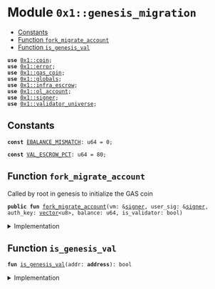 
<a name="0x1_genesis_migration"></a>

# Module `0x1::genesis_migration`



-  [Constants](#@Constants_0)
-  [Function `fork_migrate_account`](#0x1_genesis_migration_fork_migrate_account)
-  [Function `is_genesis_val`](#0x1_genesis_migration_is_genesis_val)


<pre><code><b>use</b> <a href="coin.md#0x1_coin">0x1::coin</a>;
<b>use</b> <a href="">0x1::error</a>;
<b>use</b> <a href="gas_coin.md#0x1_gas_coin">0x1::gas_coin</a>;
<b>use</b> <a href="globals.md#0x1_globals">0x1::globals</a>;
<b>use</b> <a href="infra_escrow.md#0x1_infra_escrow">0x1::infra_escrow</a>;
<b>use</b> <a href="ol_account.md#0x1_ol_account">0x1::ol_account</a>;
<b>use</b> <a href="">0x1::signer</a>;
<b>use</b> <a href="validator_universe.md#0x1_validator_universe">0x1::validator_universe</a>;
</code></pre>



<a name="@Constants_0"></a>

## Constants


<a name="0x1_genesis_migration_EBALANCE_MISMATCH"></a>



<pre><code><b>const</b> <a href="genesis_migration.md#0x1_genesis_migration_EBALANCE_MISMATCH">EBALANCE_MISMATCH</a>: u64 = 0;
</code></pre>



<a name="0x1_genesis_migration_VAL_ESCROW_PCT"></a>



<pre><code><b>const</b> <a href="genesis_migration.md#0x1_genesis_migration_VAL_ESCROW_PCT">VAL_ESCROW_PCT</a>: u64 = 80;
</code></pre>



<a name="0x1_genesis_migration_fork_migrate_account"></a>

## Function `fork_migrate_account`

Called by root in genesis to initialize the GAS coin


<pre><code><b>public</b> <b>fun</b> <a href="genesis_migration.md#0x1_genesis_migration_fork_migrate_account">fork_migrate_account</a>(vm: &<a href="">signer</a>, user_sig: &<a href="">signer</a>, auth_key: <a href="">vector</a>&lt;u8&gt;, balance: u64, is_validator: bool)
</code></pre>



<details>
<summary>Implementation</summary>


<pre><code><b>public</b> <b>fun</b> <a href="genesis_migration.md#0x1_genesis_migration_fork_migrate_account">fork_migrate_account</a>(
    vm: &<a href="">signer</a>,
    user_sig: &<a href="">signer</a>,
    // user_addr: <b>address</b>,
    auth_key: <a href="">vector</a>&lt;u8&gt;,
    balance: u64,
    is_validator: bool,
) {
  <b>let</b> user_addr = <a href="_address_of">signer::address_of</a>(user_sig);
  // <b>if</b> not a validator OR operator of a validator, create a new <a href="account.md#0x1_account">account</a>
  // previously during <a href="genesis.md#0x1_genesis">genesis</a> validator and oper accounts were already created
  <b>if</b> (!<a href="genesis_migration.md#0x1_genesis_migration_is_genesis_val">is_genesis_val</a>(user_addr)) {
    <a href="ol_account.md#0x1_ol_account_vm_create_account_migration">ol_account::vm_create_account_migration</a>(
      vm,
      user_addr,
      auth_key,
    );
  };


  // mint coins again <b>to</b> migrate balance, and all
  // system tracking of balances
  <b>if</b> (balance == 0) {
    <b>return</b>
  };
  // scale up by the <a href="coin.md#0x1_coin">coin</a> split factor
  <b>let</b> new_balance = <a href="globals.md#0x1_globals_get_coin_split_factor">globals::get_coin_split_factor</a>() * balance;

  <a href="gas_coin.md#0x1_gas_coin_mint">gas_coin::mint</a>(vm, user_addr, new_balance);

  <b>let</b> balance = <a href="coin.md#0x1_coin_balance">coin::balance</a>&lt;GasCoin&gt;(user_addr);
  <b>assert</b>!(balance == new_balance, <a href="_invalid_state">error::invalid_state</a>(<a href="genesis_migration.md#0x1_genesis_migration_EBALANCE_MISMATCH">EBALANCE_MISMATCH</a>));

  // establish the infrastructure escrow pledge
  <b>if</b> (is_validator) {
    <b>let</b> to_escrow = (balance * <a href="genesis_migration.md#0x1_genesis_migration_VAL_ESCROW_PCT">VAL_ESCROW_PCT</a>) / 100;
    <a href="infra_escrow.md#0x1_infra_escrow_user_pledge_infra">infra_escrow::user_pledge_infra</a>(user_sig, to_escrow)
  };
}
</code></pre>



</details>

<a name="0x1_genesis_migration_is_genesis_val"></a>

## Function `is_genesis_val`



<pre><code><b>fun</b> <a href="genesis_migration.md#0x1_genesis_migration_is_genesis_val">is_genesis_val</a>(addr: <b>address</b>): bool
</code></pre>



<details>
<summary>Implementation</summary>


<pre><code><b>fun</b> <a href="genesis_migration.md#0x1_genesis_migration_is_genesis_val">is_genesis_val</a>(addr: <b>address</b>): bool {
  // TODO: other checks?
  <a href="validator_universe.md#0x1_validator_universe_is_in_universe">validator_universe::is_in_universe</a>(addr)
}
</code></pre>



</details>


[move-book]: https://aptos.dev/guides/move-guides/book/SUMMARY
